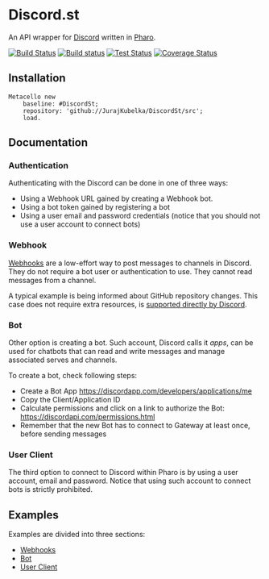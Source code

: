 # Discord.st

An API wrapper for [Discord](https://discordapp.com) written in [Pharo](http://pharo.org).

[![Build Status](https://travis-ci.org/JurajKubelka/DiscordSt.svg?branch=master)](https://travis-ci.org/JurajKubelka/DiscordSt)
[![Build status](https://ci.appveyor.com/api/projects/status/enr9dgwos8ke340m/branch/master?svg=true)](https://ci.appveyor.com/project/JurajKubelka/discordst/branch/master)
[![Test Status](https://api.bob-bench.org/v1/badgeByUrl?branch=master&hosting=github&ci=travis-ci&repo=JurajKubelka%2FDiscordSt)](https://bob-bench.org/r/gh/JurajKubelka/DiscordSt)
[![Coverage Status](https://coveralls.io/repos/github/JurajKubelka/DiscordSt/badge.svg?branch=master)](https://coveralls.io/github/JurajKubelka/DiscordSt?branch=master)

## Installation

```Smalltalk
Metacello new
    baseline: #DiscordSt;
    repository: 'github://JurajKubelka/DiscordSt/src';
    load.
```

## Documentation

### Authentication

Authenticating with the Discord can be done in one of three ways:

- Using a Webhook URL gained by creating a Webhook bot.
- Using a bot token gained by registering a bot
- Using a user email and password credentials (notice that you should
not use a user account to connect bots)

### Webhook

[Webhooks](https://discordapp.com/developers/docs/resources/webhook#webhook-resource)
are a low-effort way to post messages to channels in Discord. They do
not require a bot user or authentication to use. They cannot read
messages from a channel.

A typical example is being informed about GitHub repository
changes. This case does not require extra resources, is [supported
directly by Discord](https://gist.github.com/jagrosh/5b1761213e33fc5b54ec7f6379034a22).

### Bot

Other option is creating a bot. Such account, Discord calls it *apps*,
can be used for chatbots that can read and write messages and manage
associated serves and channels.

To create a bot, check following steps:
- Create a Bot App https://discordapp.com/developers/applications/me
- Copy the Client/Application ID
- Calculate permissions and click on a link to authorize the Bot: https://discordapi.com/permissions.html
- Remember that the new Bot has to connect to Gateway at least once, before sending messages

### User Client

The third option to connect to Discord within Pharo is by using a user
account, email and password. Notice that using such account to connect
bots is strictly prohibited.

## Examples

Examples are divided into three sections:

- [Webhooks](doc/Webhooks.md)
- [Bot](doc/Bot.md)
- [User Client](doc/UserClient.md)

